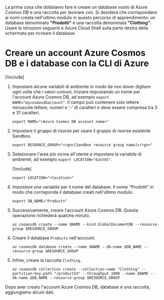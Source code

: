 La prima cosa che dobbiamo fare è creare un database vuoto di Azure Cosmos DB e una raccolta per lavorare con. Si desidera che corrispondano ai nomi creata nell'ultimo modulo in questo percorso di apprendimento: un database denominato **"Prodotti"** e una raccolta denominata **"Clothing"**. Usare le istruzioni seguenti e Azure Cloud Shell sulla parte destra della schermata per ricreare il database.

# <a name="create-an-azure-cosmos-db-account--database-with-the-azure-cli"></a>Creare un account Azure Cosmos DB e i database con la CLI di Azure

[!include[](../../../includes/azure-sandbox-activate.md)]

<!--
TODO: This is original text prior to updates to use the sandbox. These can be worked back in as instructions for people using their own subscriptions. There is one more block like this below. Note that the assignment of RESOURCE_GROUP below would need to be different as well.

1. Start by selecting the correct subscription - you want to select the subscription ID associated with your free education access subscription.

    ```azurecli
    az account list --output table
    ```

1. Make sure you see "sandbox" in the subscription list and set it as the current one to use:

    ```azurecli
    az account set --subscription "sandbox"
    ```
    
1. Get the Resource Group that has been created for you. If you are using your own subscription, skip this step and just supply a unique name you want to use in the `RESOURCE_GROUP` environment variable below. Take note of the Resource Group name. This is where we will create our database.

    ```azurecli
    az group list --out table
    ```
-->

1. Impostare alcune variabili di ambiente in modo da non dover digitare ogni volta che i valori comuni. Iniziare impostando un nome per l'account Azure Cosmos DB, ad esempio `export NAME="mycosmosdbaccount"`. Il campo può contenere solo lettere minuscole lettere, numeri e '-' di caratteri e deve essere compresa tra 3 e 31 caratteri.

    ```azurecli
    export NAME="<Azure Cosmos DB account name>"
    ```

2. Impostare il gruppo di risorse per usare il gruppo di risorse esistente Sandbox.

    ```azurecli
    export RESOURCE_GROUP="<rgn>[Sandbox resource group name]</rgn>"
    ```

2. Selezionare l'area più vicina all'utente e impostare la variabile di ambiente, ad esempio `export LOCATION="EastUS"`.

    [!include[](../../../includes/azure-sandbox-regions-first-mention-note.md)]

    ```azurecli
    export LOCATION="<location>"
    ```

2. Impostare una variabile per il nome del database. Il nome "Prodotti" in modo che corrisponda il database creati nell'ultimo modulo.

    ```azurecli
    export DB_NAME="Products"
    ```

<!-- 

TODO: Pre-sandbox text to be worked back in.

1. If you are doing this on your own subscription, and you are using a _new_ Resource Group (recommended), then use the following command to create the Resource Group. **Important:** If you are using the free education resources provided by Microsoft Learn, then you do not need to execute this step. Instead, make sure the `RESOURCE_GROUP` variable above is set to your assigned resource group.

    ```azurecli
    az group create --name $RESOURCE_GROUP --location $LOCATION
    ```
-->

3. Successivamente, creare l'account Azure Cosmos DB. Questa operazione richiederà qualche minuto.

    ```azurecli
    az cosmosdb create --name $NAME --kind GlobalDocumentDB --resource-group $RESOURCE_GROUP
    ```

4. Creare il database `Products` nell'account.

    ```azurecli
    az cosmosdb database create --name $NAME --db-name $DB_NAME --resource-group $RESOURCE_GROUP
    ```

5. Infine, creare la raccolta `Clothing`.

    ```azurecli
    az cosmosdb collection create --collection-name "Clothing" --partition-key-path "/productId" --throughput 1000 --name $NAME --db-name $DB_NAME --resource-group $RESOURCE_GROUP
    ```

Dopo aver creato l'account Azure Cosmos DB, database e una raccolta, aggiungiamo alcuni dati.